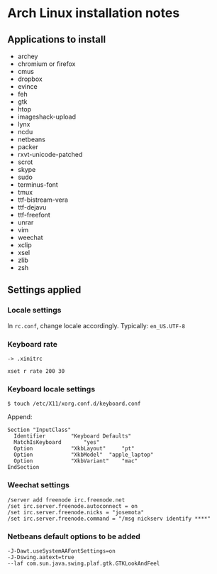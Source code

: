Arch Linux installation notes
=============================

Applications to install
-----------------------

* archey
* chromium or firefox
* cmus
* dropbox
* evince
* feh
* gtk
* htop
* imageshack-upload
* lynx
* ncdu
* netbeans
* packer
* rxvt-unicode-patched
* scrot
* skype
* sudo
* terminus-font
* tmux
* ttf-bistream-vera
* ttf-dejavu
* ttf-freefont
* unrar
* vim
* weechat
* xclip
* xsel
* zlib
* zsh

Settings applied
----------------

### Locale settings

In `rc.conf`, change locale accordingly. Typically: `en_US.UTF-8`

### Keyboard rate

    -> .xinitrc

    xset r rate 200 30

### Keyboard locale settings

    $ touch /etc/X11/xorg.conf.d/keyboard.conf

Append:

    Section "InputClass"
      Identifier		"Keyboard Defaults"
      MatchIsKeyboard		"yes"
      Option			"XkbLayout" 	"pt"
      Option			"XkbModel"	"apple_laptop"
      Option			"XkbVariant"	"mac"
    EndSection

### Weechat settings

    /server add freenode irc.freenode.net
    /set irc.server.freenode.autoconnect = on
    /set irc.server.freenode.nicks = "josemota"
    /set irc.server.freenode.command = "/msg nickserv identify ****"

### Netbeans default options to be added

    -J-Dawt.useSystemAAFontSettings=on
    -J-Dswing.aatext=true
    --laf com.sun.java.swing.plaf.gtk.GTKLookAndFeel
